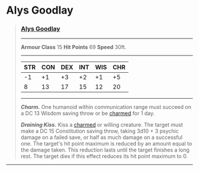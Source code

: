 # Alys Goodlay
> ### [Alys Goodlay](../../../../people/pirates/alys_goodlay)
> ---
> **Armour Class** 15
> **Hit Points** 69
> **Speed** 30ft.
>
> ---
>
> | STR  | CON  | DEX  | INT  | WIS  | CHR  |
> | ---- | ---- | ---- | ---- | ---- | ---- |
> | -1   | +1   | +3   | +2   | +1   | +5   |
> | 8    | 13   | 17   | 15   | 12   | 20   |
>
> ---
>
> ***Charm.*** One humanoid within communication range must succeed on a DC 13 Wisdom saving throw or be [charmed](https://www.dndbeyond.com/compendium/rules/basic-rules/appendix-a-conditions#Charmed) for 1 day.
>
> ***Draining Kiss.*** Kiss a [charmed](https://www.dndbeyond.com/compendium/rules/basic-rules/appendix-a-conditions#Charmed) or willing creature. The target must make a DC 15 Constitution saving throw, taking 3d10 + 3 psychic damage on a failed save, or half as much damage on a successful one. The target's hit point maximum is reduced by an amount equal to the damage taken. This reduction lasts until the target finishes a long rest. The target dies if this effect reduces its hit point maximum to 0.

---